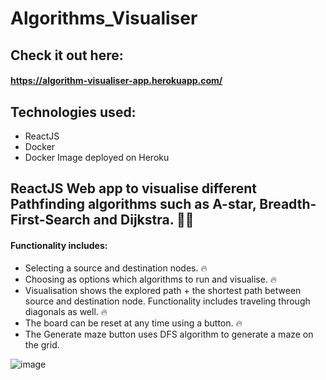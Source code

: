 # Algorithms_Visualiser

## Check it out here:
 #### https://algorithm-visualiser-app.herokuapp.com/
 
## Technologies used:
  * ReactJS
  * Docker 
  * Docker Image deployed on Heroku
 
 
## ReactJS Web app to visualise different Pathfinding algorithms such as A-star, Breadth-First-Search and Dijkstra. 👨‍💻 
#### Functionality includes:
  * Selecting a source and destination nodes. 🔥
  * Choosing as options which algorithms to run and visualise. 🔥
  * Visualisation shows the explored path + the shortest path between source and destination node. Functionality includes traveling through diagonals as well. 🔥
  * The board can be reset at any time using a button. 🔥
  * The Generate maze button uses DFS algorithm to generate a maze on the grid.
  
  ![image](https://user-images.githubusercontent.com/72323426/143968102-5ac20467-9af0-45d2-85a5-074d169b1e13.png)

